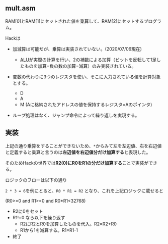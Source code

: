 ## mult.asm
RAM[0]とRAM[1]にセットされた値を乗算して、RAM[2]にセットするプログラム。

Hackは
- 加減算は可能だが、乗算は実装されていない。(2020/07/06現在)
    - [ALU](https://github.com/HagaSpa/nand2tetris/blob/master/projects/02/ALU.hdl#L18)が実際の計算を行い、2の補数による加算（ビットを反転して1足したものを加算=負の数の加算=減算）のみ実装されている。

- 変数の代わりに3つのレジスタを使い、そこに入力されている値を計算対象とする。
    - D 
    - A
    - M (Aに格納されたアドレスの値を保持するレジスタ=Aのポインタ)

- ループ処理はなく、ジャンプ命令によって繰り返しを実現する。


## 実装
上記の通り乗算をすることができないため、`*`からみて左を左辺値、右を右辺値と定義すると乗算と言うのは**左辺値を右辺値分だけ加算する**と表現した。

そのためHackの世界では**R2(0)にR0をR1の分だけ加算する**ことで実装ができる。


ロジックのフローは以下の通り

`2 * 3 = 6`を例にとると、`R0 * R1 = R2` となり、これを上記ロジックに載せると 

(R0>=0 and R1>=0 and R0*R1<32768)
- R2に0をセット
- R1!=0 なら以下を繰り返す
    - R2にR2とR0を加算したものを代入。R2=R2+R0
    - R1から1を減算する。R1=R1-1
- 終了

